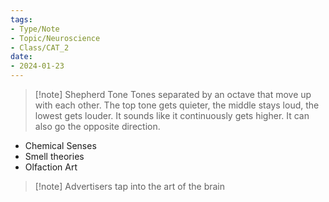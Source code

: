 ```yaml
---
tags:
- Type/Note
- Topic/Neuroscience
- Class/CAT_2
date:
- 2024-01-23
---
```


> [!note] Shepherd Tone
> Tones separated by an octave that move up with each other. The top tone gets quieter, the middle stays loud, the lowest gets louder. It sounds like it continuously gets higher. It can also go the opposite direction.  

- Chemical Senses
- Smell theories
- Olfaction Art

> [!note] Advertisers tap into the art of the brain

